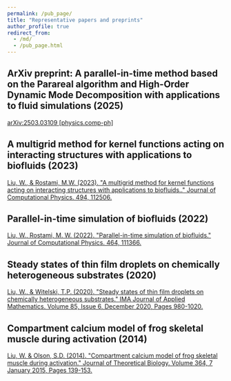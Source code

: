 ```yaml
---
permalink: /pub_page/
title: "Representative papers and preprints"
author_profile: true
redirect_from: 
  - /md/
  - /pub_page.html
---
```


## ArXiv preprint: A parallel-in-time method based on the Parareal algorithm and High-Order Dynamic Mode Decomposition with applications to fluid simulations (2025)
[arXiv:2503.03109 [physics.comp-ph]](https://arxiv.org/abs/2503.03109)
  	
## A multigrid method for kernel functions acting on interacting structures with applications to biofluids (2023)
[Liu, W., & Rostami, M.W. (2023). "A multigrid method for kernel functions acting on interacting structures with applications to biofluids.." Journal of Computational Physics. 494, 112506.](https://www.sciencedirect.com/science/article/abs/pii/S0021999123006010)

## Parallel-in-time simulation of biofluids (2022)
[Liu, W., Rostami, M. W. (2022). "Parallel-in-time simulation of biofluids." Journal of Computational Physics. 464, 111366.](https://www.sciencedirect.com/science/article/abs/pii/S0021999122004284)

## Steady states of thin film droplets on chemically heterogeneous substrates (2020)
[Liu, W., & Witelski, T.P. (2020). "Steady states of thin film droplets on chemically heterogeneous substrates." IMA Journal of Applied Mathematics. Volume 85, Issue 6, December 2020, Pages 980-1020.](https://academic.oup.com/imamat/article/85/6/980/5919193)

## Compartment calcium model of frog skeletal muscle during activation (2014)
[Liu, W. & Olson, S.D. (2014). "Compartment calcium model of frog skeletal muscle during activation." Journal of Theoretical Biology. Volume 364, 7 January 2015, Pages 139-153.](https://www.sciencedirect.com/science/article/abs/pii/S0022519314005372)

